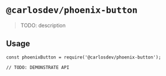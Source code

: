 # `@carlosdev/phoenix-button`

> TODO: description

## Usage

```
const phoenixButton = require('@carlosdev/phoenix-button');

// TODO: DEMONSTRATE API
```
